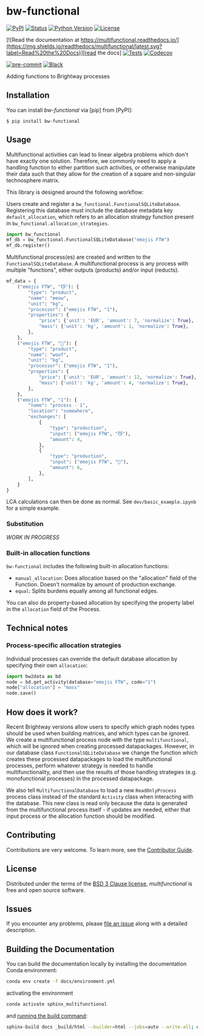 # bw-functional

[![PyPI](https://img.shields.io/pypi/v/bw-functional.svg)][pypi status]
[![Status](https://img.shields.io/pypi/status/bw-functional.svg)][pypi status]
[![Python Version](https://img.shields.io/pypi/pyversions/bw-functional)][pypi status]
[![License](https://img.shields.io/pypi/l/bw-functional)][license]

[![Read the documentation at https://multifunctional.readthedocs.io/](https://img.shields.io/readthedocs/multifunctional/latest.svg?label=Read%20the%20Docs)][read the docs]
[![Tests](https://github.com/mrvisscher/bw-functional/actions/workflows/python-test.yml/badge.svg)][tests]
[![Codecov](https://codecov.io/gh/brightway-lca/multifunctional/branch/main/graph/badge.svg)][codecov]

[![pre-commit](https://img.shields.io/badge/pre--commit-enabled-brightgreen?logo=pre-commit&logoColor=white)][pre-commit]
[![Black](https://img.shields.io/badge/code%20style-black-000000.svg)][black]

[pypi status]: https://pypi.org/project/multifunctional/
[read the docs]: https://multifunctional.readthedocs.io/
[tests]: https://github.com/brightway-lca/multifunctional/actions?workflow=Tests
[codecov]: https://app.codecov.io/gh/brightway-lca/multifunctional
[pre-commit]: https://github.com/pre-commit/pre-commit
[black]: https://github.com/psf/black

Adding functions to Brightway processes

## Installation

You can install _bw-functional_ via [pip] from [PyPI]:

```console
$ pip install bw-functional
```

[//]: # (It is also available on `anaconda` using `mamba` or `conda` at the `cmutel` channel:)

[//]: # ()
[//]: # (```console)

[//]: # (mamba install -c conda-forge -c cmutel multifunctional)

[//]: # (```)

## Usage

Multifunctional activities can lead to linear algebra problems which don't have exactly one solution. Therefore, we commonly need to apply a handling function to either partition such activities, or otherwise manipulate their data such that they allow for the creation of a square and non-singular technosphere matrix.

This library is designed around the following workflow:

Users create and register a `bw_functional.FunctionalSQLiteDatabase`. Registering this database must include the database metadata key `default_allocation`, which refers to an allocation strategy function present in `bw_functional.allocation_strategies`.

```python
import bw_functional
mf_db = bw_functional.FunctionalSQLiteDatabase("emojis FTW")
mf_db.register()
```

Multifunctional process(es) are created and written to the `FunctionalSQLiteDatabase`. A multifunctional process is any process with multiple "functions", either outputs (products) and/or input (reducts).

```python
mf_data = {
    ("emojis FTW", "😼"): {
        "type": "product",
        "name": "meow",
        "unit": "kg",
        "processor": ("emojis FTW", "1"),
        "properties": {
            "price": {'unit': 'EUR', 'amount': 7, 'normalize': True},
            "mass": {'unit': 'kg', 'amount': 1, 'normalize': True},
        },
    },
    ("emojis FTW", "🐶"): {
        "type": "product",
        "name": "woof",
        "unit": "kg",
        "processor": ("emojis FTW", "1"),
        "properties": {
            "price": {'unit': 'EUR', 'amount': 12, 'normalize': True},
            "mass": {'unit': 'kg', 'amount': 4, 'normalize': True},
        },
    },
    ("emojis FTW", "1"): {
        "name": "process - 1",
        "location": "somewhere",
        "exchanges": [
            {
                "type": "production",
                "input": ("emojis FTW", "😼"),
                "amount": 4,
            },
            {
                "type": "production",
                "input": ("emojis FTW", "🐶"),
                "amount": 6,
            },
        ],
    }
}
```
LCA calculations can then be done as normal. See `dev/basic_example.ipynb` for a simple example.

### Substitution

_WORK IN PROGRESS_

### Built-in allocation functions

`bw-functional` includes the following built-in allocation functions:

* `manual_allocation`: Does allocation based on the "allocation" field of the Function. Doesn't normalize by amount of production exchange.
* `equal`: Splits burdens equally among all functional edges.

You can also do property-based allocation by specifying the property label in the `allocation` field of the Process.

## Technical notes

### Process-specific allocation strategies

Individual processes can override the default database allocation by specifying their own `allocation`:

```python
import bw2data as bd
node = bd.get_activity(database="emojis FTW", code="1")
node["allocation"] = "mass"
node.save()
```

## How does it work?

Recent Brightway versions allow users to specify which graph nodes types should be used when building matrices, and which types can be ignored. We create a multifunctional process node with the type `multifunctional`, which will be ignored when creating processed datapackages. However, in our database class `FunctionalSQLiteDatabase` we change the function which creates these processed datapackages to load the multifunctional processes, perform whatever strategy is needed to handle multifunctionality, and then use the results of those handling strategies (e.g. monofunctional processes) in the processed datapackage.

We also tell `MultifunctionalDatabase` to load a new `ReadOnlyProcess` process class instead of the standard `Activity` class when interacting with the database. This new class is read only because the data is generated from the multifunctional process itself - if updates are needed, either that input process or the allocation function should be modified.

## Contributing

Contributions are very welcome.
To learn more, see the [Contributor Guide][Contributor Guide].

## License

Distributed under the terms of the [BSD 3 Clause license][License],
_multifunctional_ is free and open source software.

## Issues

If you encounter any problems,
please [file an issue][Issue Tracker] along with a detailed description.


<!-- github-only -->

[command-line reference]: https://multifunctional.readthedocs.io/en/latest/usage.html
[License]: https://github.com/brightway-lca/multifunctional/blob/main/LICENSE
[Contributor Guide]: https://github.com/brightway-lca/multifunctional/blob/main/CONTRIBUTING.md
[Issue Tracker]: https://github.com/brightway-lca/multifunctional/issues


## Building the Documentation

You can build the documentation locally by installing the documentation Conda environment:

```bash
conda env create -f docs/environment.yml
```

activating the environment

```bash
conda activate sphinx_multifunctional
```

and [running the build command](https://www.sphinx-doc.org/en/master/man/sphinx-build.html#sphinx-build):

```bash
sphinx-build docs _build/html --builder=html --jobs=auto --write-all; open _build/html/index.html
```
